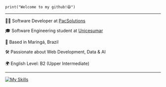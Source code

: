 <code>print("Welcome to my github!😆")</code>
<hr>

<p>👨‍💻 Software Developer at <a href="https://pacsolutions.com.br/" target="blank_">PacSolutions</a></p>
<p>🎓 Software Engineering student at <a href="https://www.unicesumar.edu.br/" target="blank_">Unicesumar</a></p>
<p>📍 Based in Maringá, Brazil</p>
<p>🛠️ Passionate about Web Development, Data & AI</p>
<p>🌍 English Level: B2 (Upper Intermediate)</p>
<hr>

[![My Skills](https://skillicons.dev/icons?i=html,css,js,vue,bootstrap,python,postman,c,figma,docker)](https://skillicons.dev)
